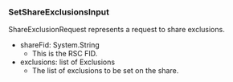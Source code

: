 ### SetShareExclusionsInput
ShareExclusionRequest represents a request to share exclusions.

- shareFid: System.String
  - This is the RSC FID.
- exclusions: list of Exclusions
  - The list of exclusions to be set on the share.
